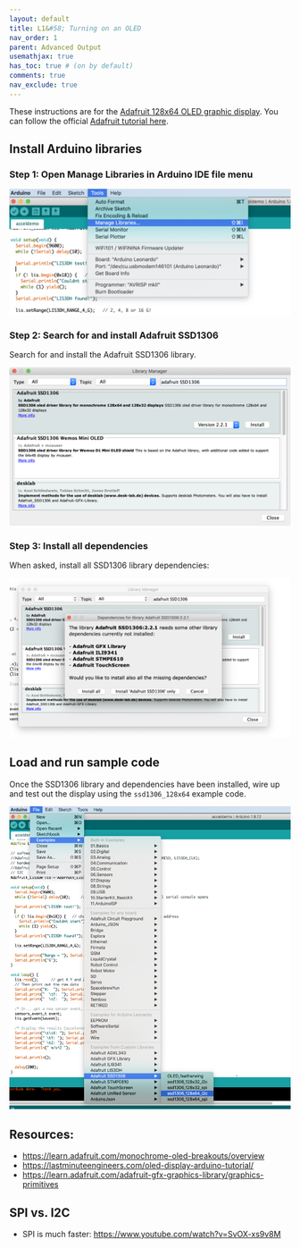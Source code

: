 ```yaml
---
layout: default
title: L1&#58; Turning on an OLED
nav_order: 1
parent: Advanced Output
usemathjax: true
has_toc: true # (on by default)
comments: true
nav_exclude: true
---
```


<!-- consider adding parent "Advanced Arduino" or Advanced I/O -->

These instructions are for the [Adafruit 128x64 OLED graphic display](https://www.adafruit.com/product/938). You can follow the official [Adafruit tutorial here](https://learn.adafruit.com/monochrome-oled-breakouts/arduino-library-and-examples).

## Install Arduino libraries

### Step 1: Open Manage Libraries in Arduino IDE file menu

![Screenshot of selecting Tools->Manage Libraries... from Arduino IDE file menu](assets/images/ArduinoIDE_InstallLibraries.png)

### Step 2: Search for and install Adafruit SSD1306

Search for and install the Adafruit SSD1306 library.

![Screenshot searching for Adafruit SSD1306 library in Arduino IDE Library Manager](assets/images/ArduinoIDE_InstallSSD1306Library.png)

### Step 3: Install all dependencies
When asked, install all SSD1306 library dependencies:

![](assets/images/ArduinoIDE_InstallAllSSD1306Dependencies.png)

## Load and run sample code

Once the SSD1306 library and dependencies have been installed, wire up and test out the display using the `ssd1306_128x64` example code.

![Screenshot of using Arduino IDE file menu to load the SSD1306 sample code](assets/images/ArduinoIDE_LoadingSSD1306SampleCode.png)

## Resources:
- https://learn.adafruit.com/monochrome-oled-breakouts/overview
- https://lastminuteengineers.com/oled-display-arduino-tutorial/
- https://learn.adafruit.com/adafruit-gfx-graphics-library/graphics-primitives

## SPI vs. I2C
- SPI is much faster: https://www.youtube.com/watch?v=SvOX-xs9v8M 